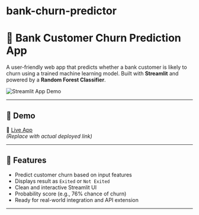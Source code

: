 # bank-churn-predictor
# 🏦 Bank Customer Churn Prediction App

A user-friendly web app that predicts whether a bank customer is likely to churn using a trained machine learning model. Built with **Streamlit** and powered by a **Random Forest Classifier**.

![Streamlit App Demo](demo-screenshot.png) <!-- optional: replace with actual screenshot -->

---

## 🚀 Demo

🔗 [Live App](https://your-name.streamlit.app)  
*(Replace with actual deployed link)*

---

## 📌 Features

- Predict customer churn based on input features
- Displays result as `Exited` or `Not Exited`
- Clean and interactive Streamlit UI
- Probability score (e.g., 76% chance of churn)
- Ready for real-world integration and API extension

---



